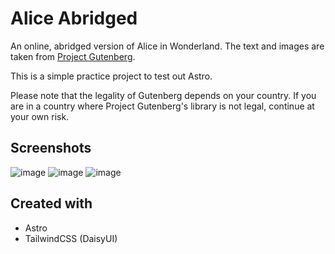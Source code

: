 # Alice Abridged
An online, abridged version of Alice in Wonderland. The text and images are taken from [Project Gutenberg](https://onlinebooks.library.upenn.edu/webbin/gutbook/lookup?num=19033). 

This is a simple practice project to test out Astro.

Please note that the legality of Gutenberg depends on your country. If you are in a country where Project Gutenberg's library is not legal, continue at your own risk.

## Screenshots
![image](https://user-images.githubusercontent.com/95392008/213047956-2dc16489-8be1-4259-ad06-984c19c5d18d.png)
![image](https://user-images.githubusercontent.com/95392008/213048100-69f3c315-7e15-427f-ab0c-141fe175f8fc.png)
![image](https://user-images.githubusercontent.com/95392008/213048219-50b5ff14-68a9-461b-affd-17efe65e9465.png)

## Created with
- Astro
- TailwindCSS (DaisyUI)

